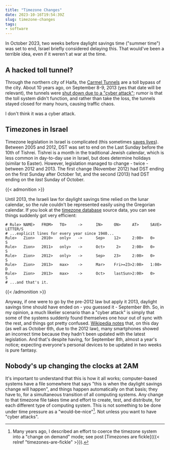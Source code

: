 ```yaml
---
title: "Timezone Changes"
date: 2023-10-16T19:54:39Z
slug: timezone-changes
tags:
- software
---
```


In October 2023, two weeks before daylight savings time ("summer time") was set
to end, Israel briefly considered delaying this. That would've been a terrible
idea, even if it weren't at war at the time.

<!--more-->

## A hacked toll tunnel?

Through the northern city of Haifa, the [Carmel Tunnels] are a toll bypass of
the city. About 10 years ago, on September 8-9, 2013 (yes that date will be
relevant), the tunnels were [shut down due to a "cyber attack"][hack-attack];
rumor is that the toll system didn't function, and rather than take the loss,
the tunnels stayed closed for many hours, causing traffic chaos.

[Carmel Tunnels]: https://en.wikipedia.org/wiki/Carmel_Tunnels
[hack-attack]: https://www.ynet.co.il/articles/0,7340,L-4446249,00.html

I don't think it was a cyber attack.

## Timezones in Israel

Timezone legislation in Israel is complicated (this sometimes [saves
lives][zionist-time]). Between 2005 and 2012, DST was set to end on the Last
Sunday before the 10th of Tishrei. Tishrei is a month in the traditional Jewish
calendar, which is less common in day-to-day use in Israel, but does determine
holidays (similar to Easter). However, legislation managed to change - twice -
between 2012 and 2013. The first change (November 2012) had DST ending on the
first Sunday after October 1st, and the second (2013) had DST ending on the
*last* Sunday of October.

[zionist-time]: https://darwinawards.com/darwin/darwin1999-38.html

{{< admonition >}}

Until 2013, the Israeli law for daylight savings time relied on the lunar
calendar, so the rule couldn't be represented easily using the Gregorian
calendar. If you look at the [timezone database] source data, you can see things
suddenly got very efficient:

[timezone database]: https://www.iana.org/time-zones

```text
# Rule> NAME>   FROM>   TO>     ->      IN>     ON>     AT>     SAVE>   LETTER/S
# ...explicit lines for every year since 1940...
Rule>   Zion>   2010>   only>   ->      Sep>    12>     2:00>   0>      S
Rule>   Zion>   2011>   only>   ->      Oct>     2>     2:00>   0>      S
Rule>   Zion>   2012>   only>   ->      Sep>    23>     2:00>   0>      S
Rule>   Zion>   2013>   max>    ->      Mar>    Fri>=23>2:00>   1:00>   D
Rule>   Zion>   2013>   max>    ->      Oct>    lastSun>2:00>   0>      S
# ...and that's it.
```

{{< /admonition >}}

Anyway, if one were to go by the pre-2012 law but apply it 2013, daylight
savings time should have ended on - you guessed it - September 8th. So, in my
opinion, a much likelier scenario than a "cyber attack" is simply that some of
the systems suddenly found themselves one hour out of sync with the rest, and
things got pretty confused. [Wikipedia notes][cellphone-confusion-wikipedia]
that, on this day (as well as October 6th, due to the 2012 law), many
smartphones showed an incorrect time because they hadn't been updated with the
latest legislation. And that's despite having, for September 8th, almost a
year's notice; expecting everyone's personal devices to be updated in two weeks
is pure fantasy.

[cellphone-confusion-wikipedia]: https://he.wikipedia.org/wiki/%D7%A9%D7%A2%D7%95%D7%9F_%D7%94%D7%A7%D7%99%D7%A5_%D7%91%D7%99%D7%A9%D7%A8%D7%90%D7%9C#%D7%94%D7%97%D7%95%D7%A7_%D7%94%D7%A0%D7%95%D7%9B%D7%97%D7%99_-_%D7%94%D7%97%D7%9C_%D7%9E%D7%A9%D7%A0%D7%AA_2013

## Nobody's up changing the clocks at 2AM

It's important to understand that this is how it all works; computer-based
systems have a file somewhere that says "this is when the daylight savings
change will happen", and things happen automatically on that basis; they have
to, for a simultaneous transition of all computing systems. Any change to that
timezone file takes time and effort to create, test, and distribute, for each
different type of computing system. This is not something to be done under time
pressure as a "would-be-nice"[^timezones-are-fickle]. Not unless you want to
have "cyber attacks".

[^timezones-are-fickle]: Many years ago, I described an effort to coerce the timezone system into a "change on demand" mode; see post [Timezones are fickle]({{< relref "timezones-are-fickle" >}}).
